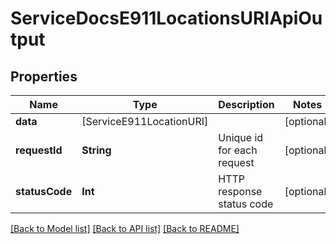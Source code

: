 # ServiceDocsE911LocationsURIApiOutput

## Properties
Name | Type | Description | Notes
------------ | ------------- | ------------- | -------------
**data** | [ServiceE911LocationURI] |  | [optional] 
**requestId** | **String** | Unique id for each request | [optional] 
**statusCode** | **Int** | HTTP response status code | [optional] 

[[Back to Model list]](../README.md#documentation-for-models) [[Back to API list]](../README.md#documentation-for-api-endpoints) [[Back to README]](../README.md)


